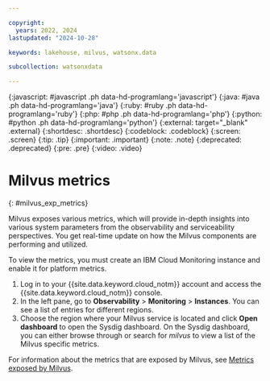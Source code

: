 ```yaml
---

copyright:
  years: 2022, 2024
lastupdated: "2024-10-28"

keywords: lakehouse, milvus, watsonx.data

subcollection: watsonxdata

---
```


{:javascript: #javascript .ph data-hd-programlang='javascript'}
{:java: #java .ph data-hd-programlang='java'}
{:ruby: #ruby .ph data-hd-programlang='ruby'}
{:php: #php .ph data-hd-programlang='php'}
{:python: #python .ph data-hd-programlang='python'}
{:external: target="_blank" .external}
{:shortdesc: .shortdesc}
{:codeblock: .codeblock}
{:screen: .screen}
{:tip: .tip}
{:important: .important}
{:note: .note}
{:deprecated: .deprecated}
{:pre: .pre}
{:video: .video}

# Milvus metrics
{: #milvus_exp_metrics}

Milvus exposes various metrics, which will provide in-depth insights into various system parameters from the observability and serviceability perspectives. You get real-time update on how the Milvus components are performing and utilized.

To view the metrics, you must create an IBM Cloud Monitoring instance and enable it for platform metrics.

1. Log in to your {{site.data.keyword.cloud_notm}} account and access the {{site.data.keyword.cloud_notm}} console.
1. In the left pane, go to **Observability** > **Monitoring** > **Instances**. You can see a list of entries for different regions.
1. Choose the region where your Milvus service is located and click **Open dashboard** to open the Sysdig dashboard. On the Sysdig dashboard, you can either browse through or search for *milvus* to view a list of the Milvus specific metrics.

For information about the metrics that are exposed by Milvus, see [Metrics exposed by Milvus](watsonxdata?topic=watsonxdata-milvus_exp_metrics_list).
